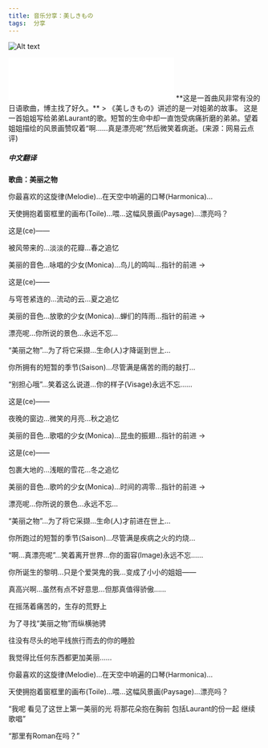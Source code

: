 ```yaml
---
title: 音乐分享：美しきもの
tags:  分享
---
```

![Alt text](/images/timg.jpg)
<iframe frameborder="no" border="0" marginwidth="0" marginheight="0" width="330" height="86" src="//music.163.com/outchain/player?type=2&id=22782025&auto=1&height=66"></iframe>
**这是一首曲风非常有没的日语歌曲，博主找了好久。**
> 《美しきもの》讲述的是一对姐弟的故事。
这是一首姐姐写给弟弟Laurant的歌。短暂的生命中却一直饱受病痛折磨的弟弟。望着姐姐描绘的风景画赞叹着“啊……真是漂亮呢”然后微笑着病逝。(来源：网易云点评)

##### 中文翻译
**歌曲：美丽之物**

你最喜欢的这旋律(Melodie)…在天空中响遍的口琴(Harmonica)… 

天使拥抱着窗框里的画布(Toile)…喂…这幅风景画(Paysage)…漂亮吗？ 

这是(ce)—— 

被风带来的…淡淡的花瓣…春之追忆 

美丽的音色…咏唱的少女(Monica)…鸟儿的鸣叫…指针的前进 → 

这是(ce)—— 

与穹苍紧连的…流动的云…夏之追忆 

美丽的音色…放歌的少女(Monica)…蝉们的阵雨…指针的前进 → 

漂亮呢…你所说的景色…永远不忘… 

“美丽之物”…为了将它采撷…生命(人)才降诞到世上… 

你所拥有的短暂的季节(Saison)…尽管满是痛苦的雨的敲打… 

“别担心哦”…笑着这么说道…你的样子(Visage)永远不忘…… 

这是(ce)—— 

夜晚的窗边…微笑的月亮…秋之追忆 

美丽的音色…歌唱的少女(Monica)…昆虫的振翅…指针的前进 → 

这是(ce)—— 

包裹大地的…浅眠的雪花…冬之追忆 

美丽的音色…歌吟的少女(Monica)…时间的凋零…指针的前进 → 

漂亮呢…你所说的景色…永远不忘… 

“美丽之物”…为了将它采撷…生命(人)才前进在世上… 

你所跑过的短暂的季节(Saison)…尽管满是疾病之火的灼烧… 

“啊…真漂亮呢”…笑着离开世界…你的面容(Image)永远不忘…… 

你所诞生的黎明…只是个爱哭鬼的我…变成了小小的姐姐—— 

真高兴啊…虽然有点不好意思…但那真值得骄傲…… 

在摇荡着痛苦的，生存的荒野上 

为了寻找“美丽之物”而纵横驰骋 

往没有尽头的地平线旅行而去的你的睡脸 

我觉得比任何东西都更加美丽…… 

你最喜欢的这旋律(Melodie)…在天空中响遍的口琴(Harmonica)… 

天使拥抱着窗框里的画布(Toile)…喂…这幅风景画(Paysage)…漂亮吗？ 

“我呢 看见了这世上第一美丽的光 将那花朵抱在胸前 包括Laurant的份一起 继续歌唱” 

“那里有Roman在吗？”


